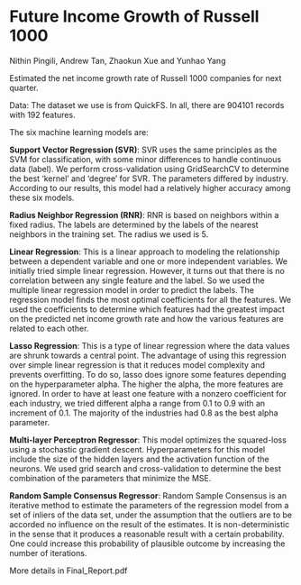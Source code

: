 # Future Income Growth of Russell 1000
Nithin Pingili, Andrew Tan, Zhaokun Xue and Yunhao Yang

Estimated the net income growth rate of Russell 1000 companies for next quarter.

Data: The dataset we use is from ​QuickFS​. In all, there are 904101 records with 192 features.

The six machine learning models are:

**Support Vector Regression (SVR)**: SVR uses the same principles as the SVM for classification, with some minor differences to handle continuous data (label). We perform cross-validation using GridSearchCV to determine the best ‘kernel’ and ‘degree’ for SVR. The parameters differed by industry. According to our results, this model had a relatively higher accuracy among these six models.

**Radius Neighbor Regression (RNR)**: RNR is based on neighbors within a fixed radius. The labels are determined by the labels of the nearest neighbors in the training set. The radius we used is 5.

**Linear Regression**: This is a linear approach to modeling the relationship between a dependent variable and one or more independent variables. We initially tried simple linear regression. However, it turns out that there is no correlation between any single feature and the label. So we used the multiple linear regression model in order to predict the labels. The regression model finds the most optimal coefficients for all the features. We used the coefficients to determine which features had the greatest impact on the predicted net income growth rate and how the various features are related to each other.

**Lasso Regression**: This is a type of linear regression where the data values are shrunk towards a central point. The advantage of using this regression over simple linear regression is that it reduces model complexity and prevents overfitting. To do so, lasso does ignore some features depending on the hyperparameter alpha. The higher the alpha, the more features are ignored. In order to have at least one feature with a nonzero coefficient for each industry, we tried different alpha a range from 0.1 to 0.9 with an increment of 0.1. The majority of the industries had 0.8 as the best alpha parameter.

**Multi-layer Perceptron Regressor**: This model optimizes the squared-loss using a stochastic gradient descent. Hyperparameters for this model include the size of the hidden layers and the activation function of the neurons. We used grid search and cross-validation to determine the best combination of the parameters that minimize the MSE.

**Random Sample Consensus Regressor**: ​Random Sample Consensus is an iterative method to estimate the parameters of the regression model from a set of inliers of the data set, under the assumption that the outliers are to be accorded no influence on the result of the estimates. It is non-deterministic in the sense that it produces a reasonable result with a certain probability. One could increase this probability of plausible outcome by increasing the number of iterations.

More details in Final_Report.pdf